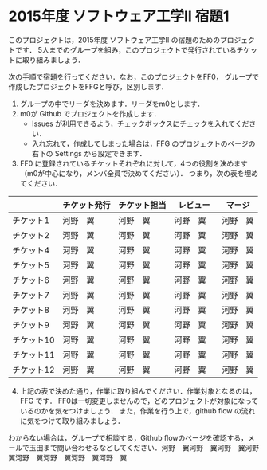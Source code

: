 
# 2015年度 ソフトウェア工学II 宿題1

このプロジェクトは，2015年度 ソフトウェア工学II の宿題のためのプロジェクトです．
5人までのグループを組み，このプロジェクトで発行されているチケットに取り組みましょう．

次の手順で宿題を行ってください．なお，このプロジェクトをFF0，
グループで作成したプロジェクトをFFGと呼び，区別します．

1. グループの中でリーダを決めます．リーダをm0とします．
2. m0が Github でプロジェクトを作成します．
     * Issues が利用できるよう，チェックボックスにチェックを入れてください．
     * 入れ忘れて，作成してしまった場合は，FFG のプロジェクトのページの右下の Settings から設定できます．
3. FF0 に登録されているチケットそれぞれに対して，4つの役割を決めます（m0が中心になり，メンバ全員で決めてください）．
   つまり，次の表を埋めてください．

|          | チケット発行 | チケット担当 | レビュー　| マージ |
|----------|------------|-------------|---------|--------|
| チケット1 | 河野　翼 | 河野　翼|河野　翼 | 河野　翼|
| チケット2 | 河野　翼| 河野　翼| 河野　翼| 河野　翼|
| チケット4 | 河野　翼| 河野　翼| 河野　翼| 河野　翼|
| チケット5 | 河野　翼| 河野　翼| 河野　翼| 河野　翼|
| チケット6 | 河野　翼| 河野　翼| 河野　翼| 河野　翼|
| チケット7 | 河野　翼| 河野　翼| 河野　翼| 河野　翼|
| チケット8 | 河野　翼| 河野　翼| 河野　翼| 河野　翼|
| チケット9 | 河野　翼| 河野　翼| 河野　翼| 河野　翼|
| チケット10 | 河野　翼| 河野　翼| 河野　翼| 河野　翼|
| チケット11 | 河野　翼| 河野　翼| 河野　翼| 河野　翼|
| チケット12 | 河野　翼| 河野　翼| 河野　翼| 河野　翼|



4. 上記の表で決めた通り，作業に取り組んでください．作業対象となるのは，FFG です．
   FF0は一切変更しませんので，どのプロジェクトが対象になっているのかを気をつけましょう．
   また，作業を行う上で，github flow の流れに気をつけて取り組みましょう．

わからない場合は，グループで相談する，Github flowのページを確認する，メールで玉田まで問い合わせるなどしてください．河野　翼河野　翼河野　翼河野　翼河野　翼河野　翼河野　翼河野　翼
